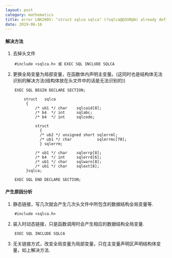 ```yaml
---
layout: post
category: mathematics
title: error LNK2005: "struct sqlca sqlca" (?sqlca@@3U0@A) already defined.
date: 2019-06-16
---
```


#### **解决方法**

1. 去掉头文件
```
    #include <sqlca.h> 或 EXEC SQL INCLUDE SQLCA 
```
2. 更换全局变量为局部变量，在函数体内声明主变量。(这同时也是结构体无法识别的解决方法(结构体放在头文件中的话是无法识别的))

```
    EXEC SQL BEGIN DECLARE SECTION; 
    
        struct   sqlca
         {
             /* ub1 */ char    sqlcaid[8];
             /* b4  */ int     sqlabc;
             /* b4  */ int     sqlcode;
             
             struct
               {
               /* ub2 */ unsigned short sqlerrml;
               /* ub1 */ char           sqlerrmc[70];
               } sqlerrm;
               
             /* ub1 */ char    sqlerrp[8];
             /* b4  */ int     sqlerrd[6];
             /* ub1 */ char    sqlwarn[8];
             /* ub1 */ char    sqlext[8];
         }sqlca;
         
    EXEC SQL END DECLARE SECTION;
```
#### **产生原因分析**

1. 静态链接，写几次就会产生几次头文件中所包含的数据结构全局变量等.</br> 
```    
    #include <sqlca.h>  
```
2. 装入时动态链接，只是函数调用时会产生相应的数据结构全局变量.</br>
```
    EXEC SQL INCLUDE SQLCA 
```
3. 无关链接方式，改变全局变量为局部变量，只在主变量声明区声明结构体变量，如上解决方法.
